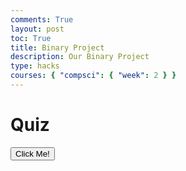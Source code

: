 ```yaml
---
comments: True
layout: post
toc: True
title: Binary Project
description: Our Binary Project
type: hacks
courses: { "compsci": { "week": 2 } }
---
```



# Quiz

<button class="button" type="button">Click Me!</button>